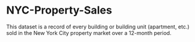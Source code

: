 # NYC-Property-Sales
This dataset is a record of every building or building unit (apartment, etc.) sold in the New York City property market over a 12-month period.
